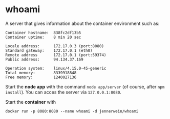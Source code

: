# whoami
A server that gives information about the container environment such as:

    Container hostname:  838fc2df13b5
    Container uptime:    8 min 20 sec

    Locale address:      172.17.0.3 (port:8080)
    Standard gateway:    172.17.0.1 (eth0)
    Remote address       172.17.0.1 (port:59374)
    Public address:      94.134.37.169

    Operation system:    linux/4.15.0-45-generic
    Total memory:        8339918848
    Free memory:         1240027136

Start the **node app** with the command `node app/server` (of course, after `npm install`).
You can acces the server via `127.0.0.1:8080`.

Start the **container** with 

`docker run -p 8080:8080 --name whoami -d jennerwein/whoami`
